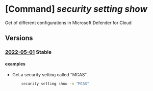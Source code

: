 # [Command] _security setting show_

Get of different configurations in Microsoft Defender for Cloud

## Versions

### [2022-05-01](/Resources/mgmt-plane/L3N1YnNjcmlwdGlvbnMve30vcHJvdmlkZXJzL21pY3Jvc29mdC5zZWN1cml0eS9zZXR0aW5ncy97fQ==/2022-05-01.xml) **Stable**

<!-- mgmt-plane /subscriptions/{}/providers/microsoft.security/settings/{} 2022-05-01 -->

#### examples

- Get a security setting called "MCAS".
    ```bash
        security setting show -n "MCAS"
    ```
